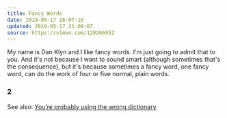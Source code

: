 ```yaml
---
title: Fancy Words
date: 2019-05-17 16:07:15
updated: 2019-05-17 21:09:07
source: https://vimeo.com/120266952
---
```

My name is Dan Klyn and I like fancy words. I'm just going to admit that to you. And it's not because I want to sound smart (although sometimes that's the consequence), but it's because sometimes a fancy word, one fancy word, can do the work of four or five normal, plain words.

### 2

See also: [You’re probably using the wrong dictionary][1]

[1]: https://jsomers.net/blog/dictionary